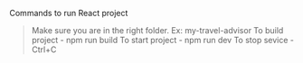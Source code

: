 Commands to run React project

> Make sure you are in the right folder. Ex: my-travel-advisor
> To build project - npm run build
> To start project - npm run dev
> To stop sevice - Ctrl+C